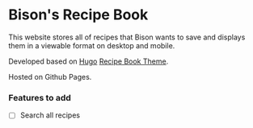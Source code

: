# Bison's Recipe Book

This website stores all of recipes that Bison wants to save and displays them in a viewable format on desktop and mobile.

Developed based on [Hugo](https://gohugo.io/) [Recipe Book Theme](https://github.com/rametta/recipe-book).

Hosted on Github Pages.

### Features to add

- [ ] Search all recipes